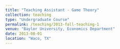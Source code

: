 ```yaml
---
title: "Teaching Assistant - Game Theory"
collection: teaching
type: "Undergraduate Course"
permalink: /teaching/2013-fall-teaching-1
venue: "Baylor University, Economics Department"
date: 2013-08-01
location: "Waco, TX"
---
```


